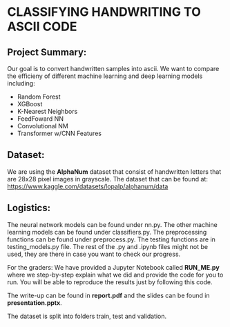 # **CLASSIFYING HANDWRITING TO ASCII CODE**

Project Summary:
----------------
Our goal is to convert handwritten samples into ascii. We want to compare the efficieny of different machine learning and deep learning models including:
* Random Forest
* XGBoost
* K-Nearest Neighbors
* FeedFoward NN
* Convolutional NM
* Transformer w/CNN Features


Dataset:
-----------
We are using the **AlphaNum** dataset that consist of handwritten letters that are 28x28 pixel images in grayscale. 
The dataset that can be found at: https://www.kaggle.com/datasets/lopalp/alphanum/data

Logistics:
------------------
The neural network models can be found under nn.py. The other machine learning models can be found under classifiers.py. The preprocessing functions can be found under preprocess.py. The testing functions are in testing_models.py file. The rest of the .py and .ipynb files might not be used, they are there in case you want to check our progress.

For the graders: We have provided a Jupyter Notebook called **RUN_ME.py** where we step-by-step explain what we did and provide the code for you to run. You will be able to reproduce the results just by following this code. 

The write-up can be found in **report.pdf** and the slides can be found in **presentation.pptx**.

The dataset is split into folders train, test and validation.
